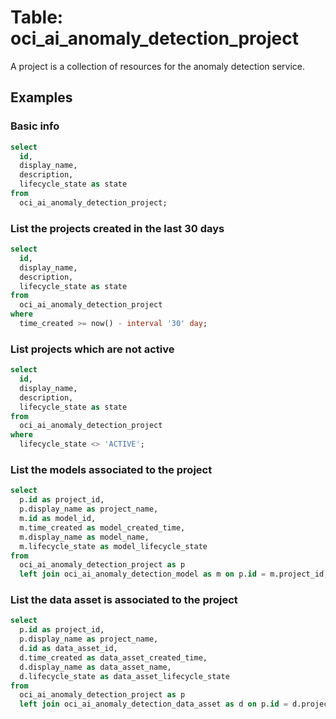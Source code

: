 # Table: oci_ai_anomaly_detection_project

A project is a collection of resources for the anomaly detection service.

## Examples

### Basic info

```sql
select
  id,
  display_name,
  description,
  lifecycle_state as state
from
  oci_ai_anomaly_detection_project;
```

### List the projects created in the last 30 days

```sql
select
  id,
  display_name,
  description,
  lifecycle_state as state
from
  oci_ai_anomaly_detection_project
where
  time_created >= now() - interval '30' day;
```

### List projects which are not active

```sql
select
  id,
  display_name,
  description,
  lifecycle_state as state
from
  oci_ai_anomaly_detection_project
where
  lifecycle_state <> 'ACTIVE';
```

### List the models associated to the project

```sql
select
  p.id as project_id,
  p.display_name as project_name,
  m.id as model_id,
  m.time_created as model_created_time,
  m.display_name as model_name,
  m.lifecycle_state as model_lifecycle_state
from
  oci_ai_anomaly_detection_project as p
  left join oci_ai_anomaly_detection_model as m on p.id = m.project_id;
```

### List the data asset is associated to the project

```sql
select
  p.id as project_id,
  p.display_name as project_name,
  d.id as data_asset_id,
  d.time_created as data_asset_created_time,
  d.display_name as data_asset_name,
  d.lifecycle_state as data_asset_lifecycle_state
from
  oci_ai_anomaly_detection_project as p
  left join oci_ai_anomaly_detection_data_asset as d on p.id = d.project_id;
```
